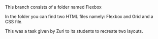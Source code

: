 This branch consists of a folder named Flexbox

In the folder you can find two HTML files namely: Flexbox and Grid and a CSS file.

This was a task given by Zuri to its students to recreate two layouts.
